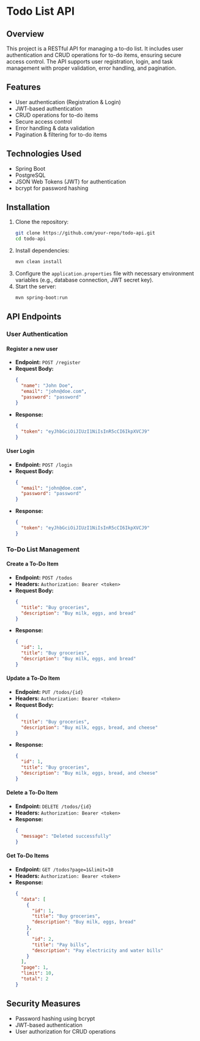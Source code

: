 # Todo List API

## Overview
This project is a RESTful API for managing a to-do list. It includes user authentication and CRUD operations for to-do items, ensuring secure access control. The API supports user registration, login, and task management with proper validation, error handling, and pagination.

## Features
- User authentication (Registration & Login)
- JWT-based authentication
- CRUD operations for to-do items
- Secure access control
- Error handling & data validation
- Pagination & filtering for to-do items

## Technologies Used
- Spring Boot
- PostgreSQL
- JSON Web Tokens (JWT) for authentication
- bcrypt for password hashing

## Installation
1. Clone the repository:
   ```bash
   git clone https://github.com/your-repo/todo-api.git
   cd todo-api
   ```
2. Install dependencies:
   ```bash
   mvn clean install
   ```
3. Configure the `application.properties` file with necessary environment variables (e.g., database connection, JWT secret key).
4. Start the server:
   ```bash
   mvn spring-boot:run
   ```

## API Endpoints

### User Authentication

#### Register a new user
- **Endpoint:** `POST /register`
- **Request Body:**
  ```json
  {
    "name": "John Doe",
    "email": "john@doe.com",
    "password": "password"
  }
  ```
- **Response:**
  ```json
  {
    "token": "eyJhbGciOiJIUzI1NiIsInR5cCI6IkpXVCJ9"
  }
  ```

#### User Login
- **Endpoint:** `POST /login`
- **Request Body:**
  ```json
  {
    "email": "john@doe.com",
    "password": "password"
  }
  ```
- **Response:**
  ```json
  {
    "token": "eyJhbGciOiJIUzI1NiIsInR5cCI6IkpXVCJ9"
  }
  ```

### To-Do List Management

#### Create a To-Do Item
- **Endpoint:** `POST /todos`
- **Headers:** `Authorization: Bearer <token>`
- **Request Body:**
  ```json
  {
    "title": "Buy groceries",
    "description": "Buy milk, eggs, and bread"
  }
  ```
- **Response:**
  ```json
  {
    "id": 1,
    "title": "Buy groceries",
    "description": "Buy milk, eggs, and bread"
  }
  ```

#### Update a To-Do Item
- **Endpoint:** `PUT /todos/{id}`
- **Headers:** `Authorization: Bearer <token>`
- **Request Body:**
  ```json
  {
    "title": "Buy groceries",
    "description": "Buy milk, eggs, bread, and cheese"
  }
  ```
- **Response:**
  ```json
  {
    "id": 1,
    "title": "Buy groceries",
    "description": "Buy milk, eggs, bread, and cheese"
  }
  ```

#### Delete a To-Do Item
- **Endpoint:** `DELETE /todos/{id}`
- **Headers:** `Authorization: Bearer <token>`
- **Response:**
  ```json
  {
    "message": "Deleted successfully"
  }
  ```

#### Get To-Do Items
- **Endpoint:** `GET /todos?page=1&limit=10`
- **Headers:** `Authorization: Bearer <token>`
- **Response:**
  ```json
  {
    "data": [
      {
        "id": 1,
        "title": "Buy groceries",
        "description": "Buy milk, eggs, bread"
      },
      {
        "id": 2,
        "title": "Pay bills",
        "description": "Pay electricity and water bills"
      }
    ],
    "page": 1,
    "limit": 10,
    "total": 2
  }
  ```

## Security Measures
- Password hashing using bcrypt
- JWT-based authentication
- User authorization for CRUD operations

